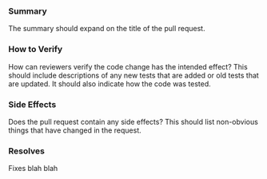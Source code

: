 ### Summary
The summary should expand on the title of the pull request.

### How to Verify
How can reviewers verify the code change has the intended effect? This should include descriptions of any new tests that are added or old tests that are updated. It should also indicate how the code was tested.

### Side Effects
Does the pull request contain any side effects? This should list non-obvious things that have changed in the request.

### Resolves
Fixes blah blah
